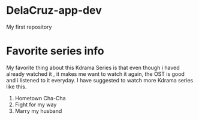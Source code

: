 # DelaCruz-app-dev
My first repository

# Favorite series  info
My favorite thing about this Kdrama Series is that even though i haved already watched it , it makes me want to watch it again, the OST is good and i listened to it everyday. I have suggested to watch more Kdrama series like this.
1. Hometown Cha-Cha
2. Fight for my way
3. Marry my husband
